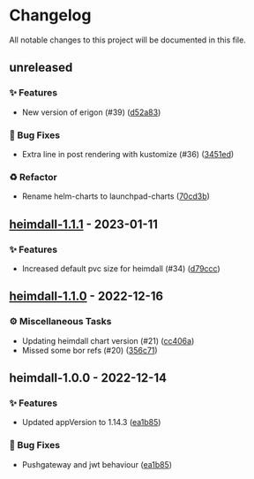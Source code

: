# Changelog

All notable changes to this project will be documented in this file.

## unreleased

### <!-- 0 -->✨ Features

- New version of erigon (#39) ([d52a83](https://github.com/graphops/launchpad-charts/commit/d52a83acd7fd9513ea19e5455851d2c787bef600))

### <!-- 1 -->🐛 Bug Fixes

- Extra line in post rendering with kustomize (#36) ([3451ed](https://github.com/graphops/launchpad-charts/commit/3451edb8cb1bce2a0f0b9a517b9e3262e8c77395))

### <!-- 2 -->♻️ Refactor

- Rename helm-charts to launchpad-charts ([70cd3b](https://github.com/graphops/launchpad-charts/commit/70cd3b7aed214e314ec0534bf845d687efab41d8))

## [heimdall-1.1.1](https://github.com/graphops/launchpad-charts/compare/heimdall-1.1.0...heimdall-1.1.1) - 2023-01-11

### <!-- 0 -->✨ Features

- Increased default pvc size for heimdall (#34) ([d79ccc](https://github.com/graphops/launchpad-charts/commit/d79ccc5ca3ed17e031859a95f86a92ad9435283f))

## [heimdall-1.1.0](https://github.com/graphops/launchpad-charts/compare/heimdall-1.0.0...heimdall-1.1.0) - 2022-12-16

### <!-- 7 -->⚙️ Miscellaneous Tasks

- Updating heimdall chart version (#21) ([cc406a](https://github.com/graphops/launchpad-charts/commit/cc406a665047430f26fbaa2519750f51daa98cea))
- Missed some bor refs (#20) ([356c71](https://github.com/graphops/launchpad-charts/commit/356c713f6eb2804bd511bfa37d5014c7b44b2068))

## heimdall-1.0.0 - 2022-12-14

### <!-- 0 -->✨ Features

- Updated appVersion to 1.14.3 ([ea1b85](https://github.com/graphops/launchpad-charts/commit/ea1b85ee9735678272dc8ce82e76457b42edd092))

### <!-- 1 -->🐛 Bug Fixes

- Pushgateway and jwt behaviour ([ea1b85](https://github.com/graphops/launchpad-charts/commit/ea1b85ee9735678272dc8ce82e76457b42edd092))

